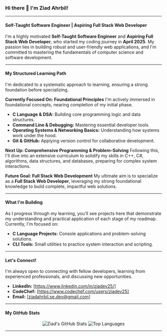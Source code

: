 ### Hi there 👋 I'm Ziad Ahrbil!

---

#### Self-Taught Software Engineer | Aspiring Full Stack Web Developer

I'm a highly motivated **Self-Taught Software Engineer** and **Aspiring Full Stack Web Developer**, who started my coding journey in **April 2025**. My passion lies in building robust and user-friendly web applications, and I'm committed to mastering the fundamentals of computer science and software development.

---

#### My Structured Learning Path

I'm dedicated to a systematic approach to learning, ensuring a strong foundation before specializing.

**Currently Focused On: Foundational Principles**
I'm actively immersed in foundational concepts, nearing completion of my initial phase.

* **C Language & DSA:** Building core programming logic and data structures.
* **Command Line & Debugging:** Mastering essential developer tools.
* **Operating Systems & Networking Basics:** Understanding how systems work under the hood.
* **Git & GitHub:** Applying version control for collaborative development.

**Next Up: Comprehensive Programming & Problem-Solving**
Following this, I'll dive into an extensive curriculum to solidify my skills in C++, C#, algorithms, data structures, and databases, preparing for complex system interactions.

**Future Goal: Full Stack Web Development**
My ultimate aim is to specialize as a **Full Stack Web Developer**, leveraging my strong foundational knowledge to build complete, impactful web solutions.

---

#### What I'm Building

As I progress through my learning, you'll see projects here that demonstrate my understanding and practical application of each stage of my roadmap. Currently, I'm focused on:

* **C Language Projects:** Console applications and problem-solving solutions.
* **CLI Tools:** Small utilities to practice system interaction and scripting.

---

#### Let's Connect!

I'm always open to connecting with fellow developers, learning from experienced professionals, and discussing new opportunities.

* **LinkedIn:** [https://www.linkedin.com/in/ziadev25/]
* **CodeChef:** [https://www.codechef.com/users/ziadev25] 
* **Email:** [ziadahrbil.se.dev@gmail.com]

---

#### My GitHub Stats

<p align="center">
  <img src="https://github-readme-stats.vercel.app/api?username=ziadev25&show_icons=true&theme=nord&count_private=true" alt="Ziad's GitHub Stats" />
  <img src="https://github-readme-stats.vercel.app/api/top-langs/?username=ziadev25&layout=compact&theme=nord&hide_progress=true" alt="Top Languages" />
</p>

---
